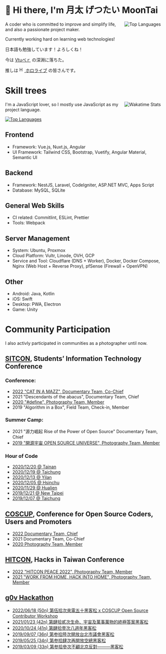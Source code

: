 # 👋 Hi there, I'm 月太 げつたい MoonTai

[<img align="right" alt="Top Languages" src="https://github-readme-stats.vercel.app/api?username=moontai0724&show_icons=true&theme=transparent">](https://github.com/anuraghazra/github-readme-stats)

A coder who is committed to improve and simplify life, and also a passionate project maker.

Currently working hard on learning web technologies!

日本語も勉強しています！よろしくね！

今は [Vtuべｒ](https://twitter.com/momosuzunene/status/1291251723495813121) の深淵に落ちた。

推しは [<img height="16" alt="Hololive LOGO" src="https://user-images.githubusercontent.com/25532663/219111940-87d0f493-4547-4f38-aaaa-52b321386cd0.png"> ホロライブ](https://www.hololive.tv/) の皆さんです。


# Skill trees

[<img align="right" alt="Wakatime Stats" src="https://github-readme-stats.vercel.app/api/wakatime?username=moontai0724&layout=compact&theme=transparent">](https://wakatime.com/@moontai0724)

I'm a JavaScript lover, so I mostly use JavaScript as my project language.

[<img alt="Top Languages" src="https://github-readme-stats.vercel.app/api/top-langs/?username=moontai0724&langs_count=10&layout=compact&exclude_repo=security-challange-php-codeigniter&theme=transparent">](https://github.com/anuraghazra/github-readme-stats)

## Frontend

- Framework: Vue.js, Nuxt.js, Angular
- UI Framework: Tailwind CSS, Bootstrap, Vuetify, Angular Material, Semantic UI

## Backend

- Framework: NestJS, Laravel, CodeIgniter, ASP.NET MVC, Apps Script
- Database: MySQL, SQLite

## General Web Skills

- CI related: Commitlint, ESLint, Prettier
- Tools: Webpack

## Server Management

- System: Ubuntu, Proxmox
- Cloud Platform: Vultr, Linode, OVH, GCP
- Service and Tool: Cloudflare (DNS + Worker), Docker, Docker Compose, Nginx (Web Host + Reverse Proxy), pfSense (Firewall + OpenVPN)

## Other

- Android: Java, Kotlin
- iOS: Swift
- Desktop: PWA, Electron
- Game: Unity

# Community Participation

I also activly participated in communities as a photographer until now.

## [SITCON](https://sitcon.org/), Students’ Information Technology Conference

### Conference: 

- [2022 "CAT IN A MAZZ", Documentary Team, Co-Chief](https://www.flickr.com/photos/moontai0724/galleries/72157721196962002/)
- 2021 "Descendants of the abacus", Documentary Team, Chief
- [2020 "#define", Photography Team, Member](https://www.flickr.com/photos/moontai0724/galleries/72157720408380329/)
- 2019 "Algorithm in a Box", Field Team, Check-in, Member

### Summer Camp:

- 2021 "源力崛起 Rise of the Power of Open Source" Documentary Team, Chief
- [2019 "開源宇宙 OPEN SOURCE UNIVERSE", Photography Team, Member](https://www.flickr.com/photos/moontai0724/galleries/72157720408371769/)

### Hour of Code

- [2020/12/20 @ Tainan](https://www.flickr.com/photos/moontai0724/galleries/72157720412268596/)
- [2020/12/19 @ Taichung](https://www.flickr.com/photos/moontai0724/galleries/72157720412268091/)
- [2020/12/13 @ Yilan](https://www.flickr.com/photos/moontai0724/galleries/72157720406127833/)
- [2020/12/05 @ Hsinchu](https://www.flickr.com/photos/moontai0724/galleries/72157720412266821/)
- [2020/11/29 @ Hualien](https://www.flickr.com/photos/moontai0724/galleries/72157720412266191/)
- [2019/12/21 @ New Taipei](https://www.flickr.com/photos/moontai0724/galleries/72157720408379329/)
- [2019/12/07 @ Taichung](https://www.flickr.com/photos/moontai0724/galleries/72157720408379034/)

## [COSCUP](https://coscup.org/), Conference for Open Source Coders, Users and Promoters

- [2022 Documentary Team, Chief](https://www.flickr.com/photos/moontai0724/galleries/72157721189799111/)
- 2021 Documentary Team, Co-Chief
- [2020 Photography Team, Member](https://www.flickr.com/photos/moontai0724/galleries/72157720418812527/)

## [HITCON](https://hitcon.org/), Hacks in Taiwan Conference

- [2022 "HITCON PEACE 2022", Photography Team, Member](https://www.flickr.com/photos/moontai0724/galleries/72157721238242595/)
- [2021 "WORK FROM HOME, HACK INTO HOME", Photography Team, Member](https://www.flickr.com/photos/moontai0724/galleries/72157720406129553/)

## [g0v Hackathon](https://jothon.g0v.tw)

- [2022/06/18 (50n) 第伍拾次來電五十黑客松 x COSCUP Open Source Contributor Workshop](https://www.flickr.com/photos/moontai0724/galleries/72157721238241485/)
- [2021/01/23 (42n) 第肆拾貳次生命、宇宙及萬事萬物的終極答案黑客松](https://www.flickr.com/photos/moontai0724/galleries/72157720408385464/)
- [2020/10/24 (41n) 第肆拾壹次八週年黑客松](https://www.flickr.com/photos/moontai0724/galleries/72157720408381334/)
- [2019/09/07 (36n) 第参拾陸次開放台北市議會黑客松](https://www.flickr.com/photos/moontai0724/galleries/72157720408372019/)
- [2019/05/25 (34n) 第参拾肆次再開放空總黑客松](https://www.flickr.com/photos/moontai0724/galleries/72157720412255116/)
- [2019/03/09 (33n) 第参拾參次不顧北京反對———黑客松](https://www.flickr.com/photos/moontai0724/galleries/72157720412254721/)

